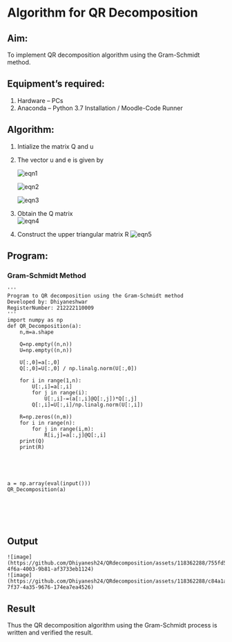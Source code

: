 # Algorithm for QR Decomposition
## Aim:
To implement QR decomposition algorithm using the Gram-Schmidt method.
## Equipment’s required:
1.	Hardware – PCs
2.	Anaconda – Python 3.7 Installation / Moodle-Code Runner
## Algorithm:
1.	Intialize the matrix Q and u
2.	The vector u and e is given by

    ![eqn1](./ex4.jpg)

    ![eqn2](./ex6.jpg)

    ![eqn3](./ex3.jpg)

3.	Obtain the Q matrix   
    ![eqn4](./ex1.jpg)
4.	Construct the upper triangular matrix R
    ![eqn5](./ex2.jpg)



## Program:
### Gram-Schmidt Method
```
''' 
Program to QR decomposition using the Gram-Schmidt method
Developed by: Dhiyaneshwar
RegisterNumber: 212222110009
'''
import numpy as np
def QR_Decomposition(a):
    n,m=a.shape
    
    Q=np.empty((n,n))
    U=np.empty((n,n))
    
    U[:,0]=a[:,0]
    Q[:,0]=U[:,0] / np.linalg.norm(U[:,0])
    
    for i in range(1,n):
        U[:,i]=a[:,i]
        for j in range(i):
            U[:,i]-=(a[:,i]@Q[:,j])*Q[:,j]
        Q[:,i]=U[:,i]/np.linalg.norm(U[:,i])
            
    R=np.zeros((n,m))
    for i in range(n):
        for j in range(i,m):
            R[i,j]=a[:,j]@Q[:,i]
    print(Q)
    print(R)
          
    
    
    
    
a = np.array(eval(input()))
QR_Decomposition(a)






```

## Output
```
![image](https://github.com/Dhiyanesh24/QRdecomposition/assets/118362288/755fd570-4f6a-4003-9b81-af3733eb1124)
![image](https://github.com/Dhiyanesh24/QRdecomposition/assets/118362288/c84a1a11-7f37-4a35-9676-174ea7ea4526)

```

## Result
Thus the QR decomposition algorithm using the Gram-Schmidt process is written and verified the result.
